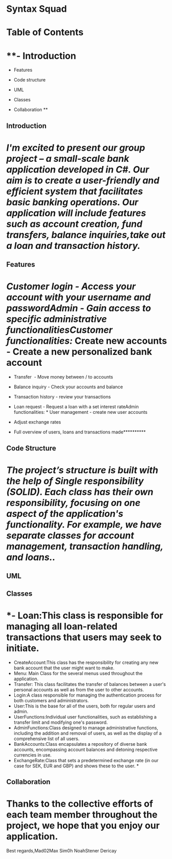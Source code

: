# Syntax Squad
# **Table of Contents**

# **- Introduction

- Features 

- Code structure

- UML

- Classes

- Collaboration **

## **Introduction**

# *I'm excited to present our group project – a small-scale bank application developed in C#. Our aim is to create a user-friendly and efficient system that facilitates basic banking operations. Our application will include features such as account creation, fund transfers, balance inquiries,take out a loan and transaction history.*

## **Features** 

# *Customer login - Access your account with your username and passwordAdmin - Gain access to specific administrative functionalitiesCustomer functionalities:* Create new accounts - Create a new personalized bank account 

* Transfer  - Move money between / to accounts

* Balance inquiry - Check your accounts and balance

* Transaction history - review your transactions

* Loan request - Request a loan with a set interest rateAdmin functionalities: * User management - create new user accounts 

* Adjust exchange rates

* Full overview of users, loans and transactions made**********

## **Code Structure**

# *The project’s structure is built with the help of Single responsibility (SOLID). Each class has their own responsibility, focusing on one aspect of the application's functionality. For example, we have separate classes for account management, transaction handling, and loans..*

## **UML**

## **Classes**

# *- Loan:This class is responsible for managing all loan-related transactions that users may seek to initiate. 
- CreateAccount:This class has the responsibility for creating any new bank account that the user might want to make.
- Menu: Main Class for the several menus used throughout the application.
- Transfer: This class facilitates the transfer of balances between a user's personal accounts as well as from the user to other accounts.
- Login:A class responsible for managing the authentication process for both customers and administrators.
- User:This is the base for all of the users, both for regular users and admin.
- UserFunctions:Individual user functionalities, such as establishing a transfer limit and modifying one's password.
- AdminFunctions:Class designed to manage administrative functions, including the addition and removal of users, as well as the display of a comprehensive list of all users.
- BankAccounts:Class encapsulates a repository of diverse bank accounts, encompassing account balances and detoning respective currencies in use.
- ExchangeRate:Class that sets a predetermined exchange rate (in our case for SEK, EUR and GBP) and shows these to the user. *

## **Collaboration** 

# Thanks to the collective efforts of each team member throughout the project, we hope that you enjoy our application. 
Best regards,Mad02Max
Sim0h
NoahStener
Dericay


